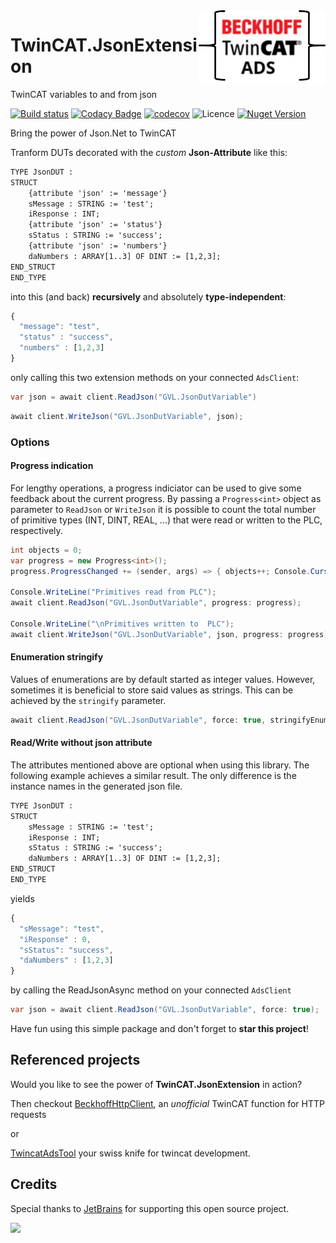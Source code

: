 <img align="right" height="120" src="https://raw.githubusercontent.com/fbarresi/TwinCAT.JsonExtension/master/doc/images/logo.jpg">

# TwinCAT.JsonExtension
TwinCAT variables to and from json 

[![Build status](https://ci.appveyor.com/api/projects/status/4ggo35buwmno05u2/branch/master?svg=true)](https://ci.appveyor.com/project/fbarresi/twincat-jsonextension/branch/master)
[![Codacy Badge](https://api.codacy.com/project/badge/Grade/6286aa6bb6f2402fa4f7553d749a5a8a)](https://www.codacy.com/manual/fbarresi/TwinCAT.JsonExtension?utm_source=github.com&amp;utm_medium=referral&amp;utm_content=fbarresi/TwinCAT.JsonExtension&amp;utm_campaign=Badge_Grade)
[![codecov](https://codecov.io/gh/fbarresi/TwinCAT.JsonExtension/branch/master/graph/badge.svg)](https://codecov.io/gh/fbarresi/TwinCAT.JsonExtension)
![Licence](https://img.shields.io/github/license/fbarresi/twincat.jsonextension.svg)
[![Nuget Version](https://img.shields.io/nuget/v/TwinCAT.JsonExtension.svg)](https://www.nuget.org/packages/TwinCAT.JsonExtension/)

Bring the power of Json.Net to TwinCAT

Tranform DUTs decorated with the _custom_ **Json-Attribute** like this:

```reStructuredText
TYPE JsonDUT :
STRUCT
	{attribute 'json' := 'message'}
	sMessage : STRING := 'test';
	iResponse : INT;
	{attribute 'json' := 'status'}
	sStatus : STRING := 'success';
	{attribute 'json' := 'numbers'}
	daNumbers : ARRAY[1..3] OF DINT := [1,2,3];
END_STRUCT
END_TYPE
```

into this (and back) **recursively** and absolutely **type-independent**:

```javascript
{
  "message": "test",
  "status" : "success",
  "numbers" : [1,2,3]
}
```

only calling this two extension methods on your connected `AdsClient`:
```csharp
var json = await client.ReadJson("GVL.JsonDutVariable")
```

```csharp
await client.WriteJson("GVL.JsonDutVariable", json);
```

### Options
#### Progress indication
For lengthy operations, a progress indiciator can be used to give some feedback about the current progress. By passing a `Progress<int>` object as parameter to `ReadJson` or `WriteJson` it is possible to count the total number of primitive types (INT, DINT, REAL, ...) that were read or written to the PLC, respectively.

```csharp
int objects = 0;
var progress = new Progress<int>();
progress.ProgressChanged += (sender, args) => { objects++; Console.CursorLeft = 0; Console.Write(objects); };

Console.WriteLine("Primitives read from PLC");
await client.ReadJson("GVL.JsonDutVariable", progress: progress);

Console.WriteLine("\nPrimitives written to  PLC");
await client.WriteJson("GVL.JsonDutVariable", json, progress: progress);
```

#### Enumeration stringify
Values of enumerations are by default started as integer values. However, sometimes it is beneficial to store said values as strings. This can be achieved by the `stringify` parameter.

```csharp
await client.ReadJson("GVL.JsonDutVariable", force: true, stringifyEnums: true);
```


#### Read/Write without json attribute
The attributes mentioned above are optional when using this library. The following example achieves a similar result. The only difference
is the instance names in the generated json file.

```reStructuredText
TYPE JsonDUT :
STRUCT
	sMessage : STRING := 'test';
	iResponse : INT;
	sStatus : STRING := 'success';
	daNumbers : ARRAY[1..3] OF DINT := [1,2,3];
END_STRUCT
END_TYPE
```
yields

```javascript
{
  "sMessage": "test",
  "iResponse" : 0,
  "sStatus": "success",
  "daNumbers" : [1,2,3]
}
```

by calling the ReadJsonAsync method on your connected `AdsClient`
```csharp
var json = await client.ReadJson("GVL.JsonDutVariable", force: true);
```

Have fun using this simple package and don't forget to **star this project**!

## Referenced projects

Would you like to see the power of **TwinCAT.JsonExtension** in action?

Then checkout [BeckhoffHttpClient](https://github.com/fbarresi/BeckhoffHttpClient), an _unofficial_ TwinCAT function for HTTP requests

or

[TwincatAdsTool](https://github.com/fbarresi/TwincatAdsTool) your swiss knife for twincat development.

## Credits

Special thanks to [JetBrains](https://www.jetbrains.com/?from=TwinCAT.JsonExtension) for supporting this open source project.

<a href="https://www.jetbrains.com/?from=TwinCAT.JsonExtension"><img height="200" src="https://www.jetbrains.com/company/brand/img/jetbrains_logo.png"></a>
